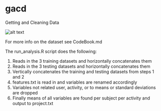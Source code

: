# gacd
Getting and Cleaning Data

![alt text](http://i.imgur.com/0Y5Dy7y.jpg)


For more info on the dataset see CodeBook.md

The run_analysis.R script does the following:

1.  Reads in the 3 training datasets and horizontally concatenates them
2.  Reads in the 3 testing datasets and horizontally concatenates them
3.  Vertically concatenates the training and testing datasets from steps 1 and 2
4.  features.txt is read in and variables are renamed accordingly
5.  Variables not related user, activity, or to means or standard deviations are dropped
6.  Finally means of all variables are found per subject per activity and output to project.txt



